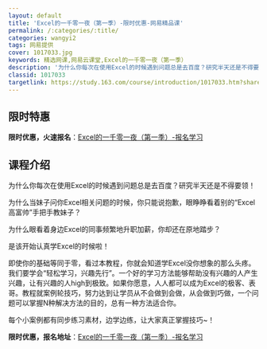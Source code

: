 ```yaml
---
layout: default
title: 'Excel的一千零一夜（第一季）-限时优惠-网易精品课'
permalink: /:categories/:title/
categories: wangyi2
tags: 网易提供
cover: 1017033.jpg
keywords: 精选网课,网易云课堂,Excel的一千零一夜（第一季）
description: '为什么你每次在使用Excel的时候遇到问题总是去百度？研究半天还是不得要领！为什么当妹子问你Excel相关问题的时候，你'
classid: 1017033
targetlink: https://study.163.com/course/introduction/1017033.htm?share=1&shareId=1025206652&utm_campaign=share&utm_medium=iphoneShare&utm_source=&utm_u=1025206652
---
```


## 限时特惠

**限时优惠，火速报名**：[Excel的一千零一夜（第一季）-报名学习](https://study.163.com/course/introduction/1017033.htm?share=1&shareId=1025206652&utm_campaign=share&utm_medium=iphoneShare&utm_source=&utm_u=1025206652)

## 课程介绍

为什么你每次在使用Excel的时候遇到问题总是去百度？研究半天还是不得要领！

为什么当妹子问你Excel相关问题的时候，你只能说抱歉，眼睁睁看着别的“Excel高富帅”手把手教妹子？

为什么眼看着身边Excel的同事频繁地升职加薪，你却还在原地踏步？

是该开始认真学Excel的时候啦！

即使你的基础等同于零，看过本教程，你就会知道学Excel没你想象的那么头疼。我们要学会“轻松学习，兴趣先行”。一个好的学习方法能够帮助没有兴趣的人产生兴趣，让有兴趣的人high到极致。如果你愿意，人人都可以成为Excel的极客、表哥。教程就案例轮技巧，努力达到让学员从不会做到会做，从会做到巧做，一个问题可以掌握N种解决方法的目的，总有一种方法适合你。



每个小案例都有同步练习素材，边学边练，让大家真正掌握技巧~！

**限时优惠，报名地址**：[Excel的一千零一夜（第一季）-报名学习](https://study.163.com/course/introduction/1017033.htm?share=1&shareId=1025206652&utm_campaign=share&utm_medium=iphoneShare&utm_source=&utm_u=1025206652)

